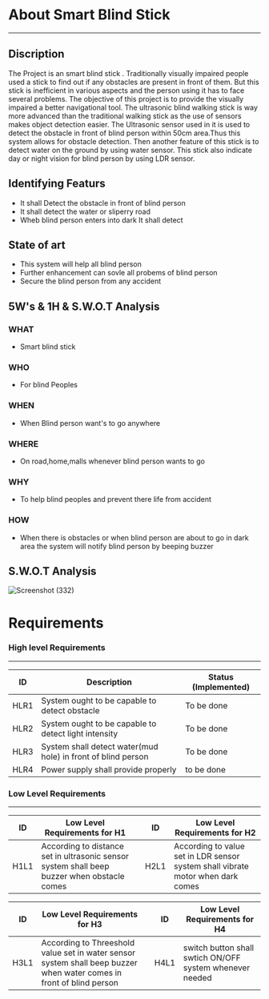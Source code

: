 
#  About Smart Blind Stick
---
##  Discription
The Project is an  smart blind stick . Traditionally visually impaired people used a stick to find out if any obstacles are present in front of them. But this stick is inefficient in various aspects and the person using it has to face several problems. The objective of this project is to provide the visually impaired a better navigational tool. The ultrasonic blind walking stick is way more advanced than the traditional walking stick as the use of sensors makes object detection easier.
  The Ultrasonic sensor used in it is used to detect the obstacle in front of blind person within 50cm area.Thus this system allows for obstacle detection. Then another feature of this stick is to detect water on the ground by using water sensor. This stick also indicate day or night vision for blind person by using LDR sensor.
  
##  Identifying Featurs
  * It shall Detect the obstacle in front of blind person
  * It shall detect the water or sliperry road 
  * Wheb blind person enters into dark It shall detect 
  
##  State of art
  * This system will help all blind person
  * Further enhancement can sovle all probems of blind person
  *  Secure the blind person from any accident
  
##  5W's & 1H & S.W.O.T Analysis

 ### WHAT
 * Smart blind stick
 ### WHO
 * For blind Peoples
 ### WHEN
 * When Blind person want's to go anywhere
 ### WHERE 
 * On road,home,malls whenever blind person wants to go
 ### WHY
 * To help blind peoples and prevent there life from accident
 ### HOW
 * When there is obstacles or when blind person are about to go in dark area the system will notify blind person by beeping buzzer
 
 ## S.W.O.T Analysis
 ![Screenshot (332)](https://user-images.githubusercontent.com/86889916/155831454-e81f40e1-9f2e-4f88-8a71-899120d26b58.png)

 
#  Requirements

###  High level Requirements
---
| ID | Description | Status (Implemented) |
| --- | --- | --- |
| HLR1 |System ought to be capable to detect obstacle | To be done |
| HLR2 | System ought to be capable to detect light intensity | To be done |
| HLR3 |System shall detect water(mud hole) in front of blind person  | To be done |
| HLR4 | Power supply shall provide properly | to be done |

###  Low Level Requirements
---
| ID | Low Level Requirements for H1|       |ID | Low Level Requirements for H2|
| -------- | -------------- | ---- |-------- | -------------- |
| H1L1 | According to distance set in ultrasonic sensor system shall beep buzzer when obstacle comes|       |H2L1 | According to value set in LDR sensor system shall vibrate motor when dark comes|
       



| ID | Low Level Requirements for H3|  |ID | Low Level Requirements for H4|
| -------- | -------------- | ---- | -------- | -------------- |
| H3L1 | According to Threeshold value set in water sensor system shall beep buzzer when water comes in front of blind person|  | H4L1 | switch button shall swtich ON/OFF system whenever needed  |
